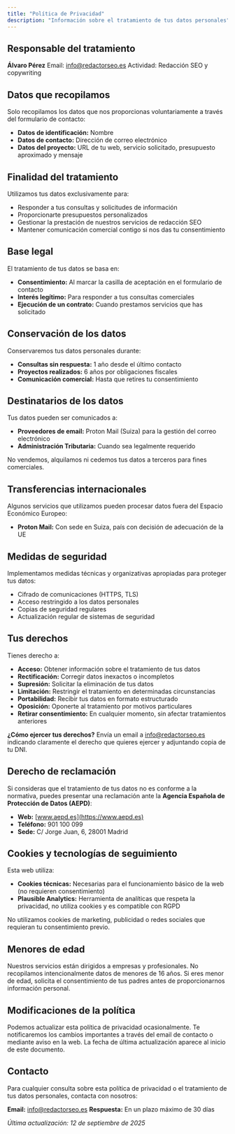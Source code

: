 ```yaml
---
title: "Política de Privacidad"
description: "Información sobre el tratamiento de tus datos personales"
---
```


## Responsable del tratamiento

**Álvaro Pérez**
Email: info@redactorseo.es
Actividad: Redacción SEO y copywriting

## Datos que recopilamos

Solo recopilamos los datos que nos proporcionas voluntariamente a través del formulario de contacto:

- **Datos de identificación:** Nombre
- **Datos de contacto:** Dirección de correo electrónico
- **Datos del proyecto:** URL de tu web, servicio solicitado, presupuesto aproximado y mensaje

## Finalidad del tratamiento

Utilizamos tus datos exclusivamente para:

- Responder a tus consultas y solicitudes de información
- Proporcionarte presupuestos personalizados
- Gestionar la prestación de nuestros servicios de redacción SEO
- Mantener comunicación comercial contigo si nos das tu consentimiento

## Base legal

El tratamiento de tus datos se basa en:

- **Consentimiento:** Al marcar la casilla de aceptación en el formulario de contacto
- **Interés legítimo:** Para responder a tus consultas comerciales
- **Ejecución de un contrato:** Cuando prestamos servicios que has solicitado

## Conservación de los datos

Conservaremos tus datos personales durante:

- **Consultas sin respuesta:** 1 año desde el último contacto
- **Proyectos realizados:** 6 años por obligaciones fiscales
- **Comunicación comercial:** Hasta que retires tu consentimiento

## Destinatarios de los datos

Tus datos pueden ser comunicados a:

- **Proveedores de email:** Proton Mail (Suiza) para la gestión del correo electrónico
- **Administración Tributaria:** Cuando sea legalmente requerido

No vendemos, alquilamos ni cedemos tus datos a terceros para fines comerciales.

## Transferencias internacionales

Algunos servicios que utilizamos pueden procesar datos fuera del Espacio Económico Europeo:

- **Proton Mail:** Con sede en Suiza, país con decisión de adecuación de la UE

## Medidas de seguridad

Implementamos medidas técnicas y organizativas apropiadas para proteger tus datos:

- Cifrado de comunicaciones (HTTPS, TLS)
- Acceso restringido a los datos personales
- Copias de seguridad regulares
- Actualización regular de sistemas de seguridad

## Tus derechos

Tienes derecho a:

- **Acceso:** Obtener información sobre el tratamiento de tus datos
- **Rectificación:** Corregir datos inexactos o incompletos
- **Supresión:** Solicitar la eliminación de tus datos
- **Limitación:** Restringir el tratamiento en determinadas circunstancias
- **Portabilidad:** Recibir tus datos en formato estructurado
- **Oposición:** Oponerte al tratamiento por motivos particulares
- **Retirar consentimiento:** En cualquier momento, sin afectar tratamientos anteriores

**¿Cómo ejercer tus derechos?**
Envía un email a [info@redactorseo.es](mailto:info@redactorseo.es) indicando claramente el derecho que quieres ejercer y adjuntando copia de tu DNI.

## Derecho de reclamación

Si consideras que el tratamiento de tus datos no es conforme a la normativa, puedes presentar una reclamación ante la **Agencia Española de Protección de Datos (AEPD)**:

- **Web:** [www.aepd.es](https://www.aepd.es)
- **Teléfono:** 901 100 099
- **Sede:** C/ Jorge Juan, 6, 28001 Madrid

## Cookies y tecnologías de seguimiento

Esta web utiliza:

- **Cookies técnicas:** Necesarias para el funcionamiento básico de la web (no requieren consentimiento)
- **Plausible Analytics:** Herramienta de analíticas que respeta la privacidad, no utiliza cookies y es compatible con RGPD

No utilizamos cookies de marketing, publicidad o redes sociales que requieran tu consentimiento previo.

## Menores de edad

Nuestros servicios están dirigidos a empresas y profesionales. No recopilamos intencionalmente datos de menores de 16 años. Si eres menor de edad, solicita el consentimiento de tus padres antes de proporcionarnos información personal.

## Modificaciones de la política

Podemos actualizar esta política de privacidad ocasionalmente. Te notificaremos los cambios importantes a través del email de contacto o mediante aviso en la web. La fecha de última actualización aparece al inicio de este documento.

## Contacto

Para cualquier consulta sobre esta política de privacidad o el tratamiento de tus datos personales, contacta con nosotros:

**Email:** [info@redactorseo.es](mailto:info@redactorseo.es)
**Respuesta:** En un plazo máximo de 30 días

*Última actualización: 12 de septiembre de 2025*